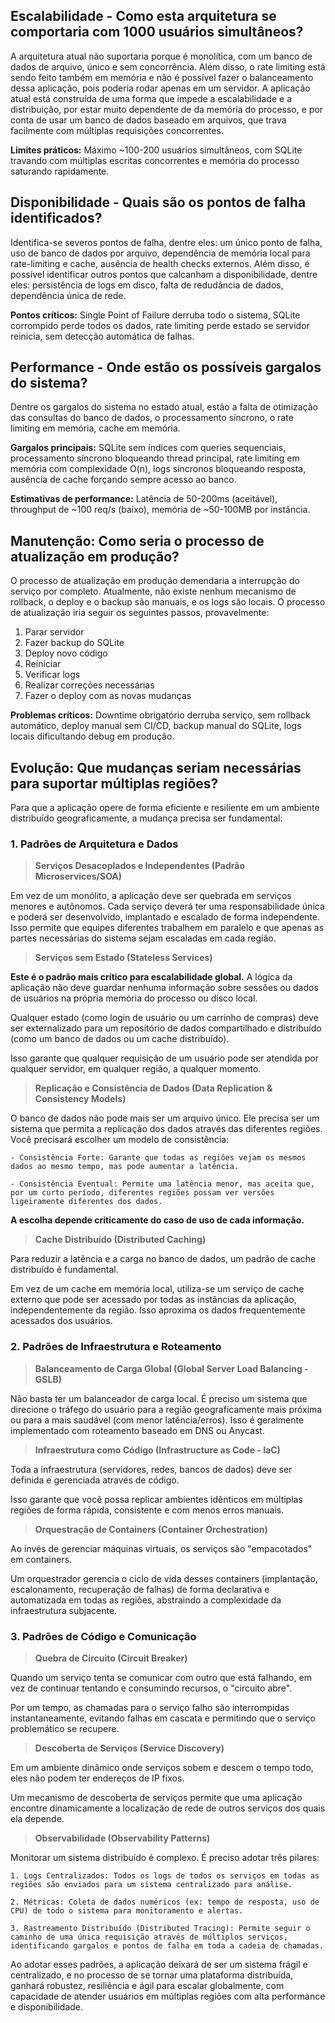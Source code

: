 ## **Escalabilidade -  Como esta arquitetura se comportaria com 1000 usuários simultâneos?**

A arquitetura atual não suportaria porque é monolítica, com um banco de dados de arquivo, único e sem concorrência. Além disso, o rate limiting está sendo feito também em memória e não é possível fazer o balanceamento dessa aplicação, pois poderia rodar apenas em um servidor. A aplicação atual está construída de uma forma que impede a escalabilidade e a distribuição, por estar muito dependente de da memória do processo, e por conta de usar um banco de dados baseado em arquivos, que trava facilmente com múltiplas requisições concorrentes.

**Limites práticos:** Máximo ~100-200 usuários simultâneos, com SQLite travando com múltiplas escritas concorrentes e memória do processo saturando rapidamente.

## **Disponibilidade - Quais são os pontos de falha identificados?**

Identifica-se severos pontos de falha, dentre eles: um único ponto de falha, uso de banco de dados por arquivo, dependência de memória local para rate-limiting e cache, ausência de health checks externos. Além disso, é possível identificar outros pontos que calcanham a disponibilidade, dentre eles: persistência de logs em disco, falta de redudância de dados, dependência única de rede.

**Pontos críticos:** Single Point of Failure derruba todo o sistema, SQLite corrompido perde todos os dados, rate limiting perde estado se servidor reinicia, sem detecção automática de falhas.

## **Performance - Onde estão os possíveis gargalos do sistema?**

Dentre os gargalos do sistema no estado atual, estão a falta de otimização das consultas do banco de dados, o processamento síncrono, o rate limiting em memória, cache em memória.

**Gargalos principais:** SQLite sem índices com queries sequenciais, processamento síncrono bloqueando thread principal, rate limiting em memória com complexidade O(n), logs síncronos bloqueando resposta, ausência de cache forçando sempre acesso ao banco.

**Estimativas de performance:** Latência de 50-200ms (aceitável), throughput de ~100 req/s (baixo), memória de ~50-100MB por instância.

## **Manutenção: Como seria o processo de atualização em produção?**

O processo de atualização em produção demendaria a interrupção do serviço por completo. Atualmente, não existe nenhum mecanismo de rollback, o deploy e o backup são manuais, e os logs são locais. O processo de atualização iria seguir os seguintes passos, provavelmente:

1. Parar servidor
2. Fazer backup do SQLite
3. Deploy novo código
4. Reiniciar
5. Verificar logs
6. Realizar correções necessárias
7. Fazer o deploy com as novas mudanças

**Problemas críticos:** Downtime obrigatório derruba serviço, sem rollback automático, deploy manual sem CI/CD, backup manual do SQLite, logs locais dificultando debug em produção.

## **Evolução: Que mudanças seriam necessárias para suportar múltiplas regiões?**

Para que a aplicação opere de forma eficiente e resiliente em um ambiente distribuído geograficamente, a mudança precisa ser fundamental:

### 1. Padrões de Arquitetura e Dados

> **Serviços Desacoplados e Independentes (Padrão Microservices/SOA)**

Em vez de um monólito, a aplicação deve ser quebrada em serviços menores e autônomos. Cada serviço deverá ter uma responsabilidade única e poderá ser desenvolvido, implantado e escalado de forma independente. 
Isso permite que equipes diferentes trabalhem em paralelo e que apenas as partes necessárias do sistema sejam escaladas em cada região.

> **Serviços sem Estado (Stateless Services)**

**Este é o padrão mais crítico para escalabilidade global.** A lógica da aplicação não deve guardar nenhuma informação sobre sessões ou dados de usuários na própria memória do processo ou disco local. 

Qualquer estado (como login de usuário ou um carrinho de compras) deve ser externalizado para um repositório de dados compartilhado e distribuído (como um banco de dados ou um cache distribuído). 

Isso garante que qualquer requisição de um usuário pode ser atendida por qualquer servidor, em qualquer região, a qualquer momento.

> **Replicação e Consistência de Dados (Data Replication & Consistency Models)**

O banco de dados não pode mais ser um arquivo único. Ele precisa ser um sistema que permita a replicação dos dados através das diferentes regiões. Você precisará escolher um modelo de consistência:

    - Consistência Forte: Garante que todas as regiões vejam os mesmos dados ao mesmo tempo, mas pode aumentar a latência.

    - Consistência Eventual: Permite uma latência menor, mas aceita que, por um curto período, diferentes regiões possam ver versões ligeiramente diferentes dos dados. 


**A escolha depende criticamente do caso de uso de cada informação.**

> **Cache Distribuído (Distributed Caching)**


Para reduzir a latência e a carga no banco de dados, um padrão de cache distribuído é fundamental. 

Em vez de um cache em memória local, utiliza-se um serviço de cache externo que pode ser acessado por todas as instâncias da aplicação, independentemente da região. Isso aproxima os dados frequentemente acessados dos usuários.

### 2. Padrões de Infraestrutura e Roteamento

> **Balanceamento de Carga Global (Global Server Load Balancing - GSLB)**

Não basta ter um balanceador de carga local. É preciso um sistema que direcione o tráfego do usuário para a região geograficamente mais próxima ou para a mais saudável (com menor latência/erros). Isso é geralmente implementado com roteamento baseado em DNS ou Anycast.

> **Infraestrutura como Código (Infrastructure as Code - IaC)**

Toda a infraestrutura (servidores, redes, bancos de dados) deve ser definida e gerenciada através de código. 

Isso garante que você possa replicar ambientes idênticos em múltiplas regiões de forma rápida, consistente e com menos erros manuais.

> **Orquestração de Containers (Container Orchestration)** 

Ao invés de gerenciar máquinas virtuais, os serviços são "empacotados" em containers. 

Um orquestrador gerencia o ciclo de vida desses containers (implantação, escalonamento, recuperação de falhas) de forma declarativa e automatizada em todas as regiões, abstraindo a complexidade da infraestrutura subjacente.

### 3. Padrões de Código e Comunicação

> **Quebra de Circuito (Circuit Breaker)**


Quando um serviço tenta se comunicar com outro que está falhando, em vez de continuar tentando e consumindo recursos, o "circuito abre". 

Por um tempo, as chamadas para o serviço falho são interrompidas instantaneamente, evitando falhas em cascata e permitindo que o serviço problemático se recupere.

> **Descoberta de Serviços (Service Discovery)**

Em um ambiente dinâmico onde serviços sobem e descem o tempo todo, eles não podem ter endereços de IP fixos. 

Um mecanismo de descoberta de serviços permite que uma aplicação encontre dinamicamente a localização de rede de outros serviços dos quais ela depende.

> **Observabilidade (Observability Patterns)**

Monitorar um sistema distribuído é complexo. É preciso adotar três pilares:

    1. Logs Centralizados: Todos os logs de todos os serviços em todas as regiões são enviados para um sistema centralizado para análise.

    2. Métricas: Coleta de dados numéricos (ex: tempo de resposta, uso de CPU) de todo o sistema para monitoramento e alertas.

    3. Rastreamento Distribuído (Distributed Tracing): Permite seguir o caminho de uma única requisição através de múltiplos serviços, identificando gargalos e pontos de falha em toda a cadeia de chamadas.

Ao adotar esses padrões, a aplicação deixará de ser um sistema frágil e centralizado, e no processo de se tornar uma plataforma distribuída, ganhará robustez, resiliência e ágil para escalar globalmente, com capacidade de atender usuários em múltiplas regiões com alta performance e disponibilidade.


